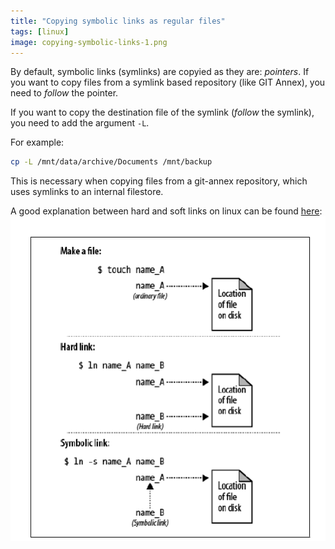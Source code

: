 ```yaml
---
title: "Copying symbolic links as regular files"
tags: [linux]
image: copying-symbolic-links-1.png
---
```


By default, symbolic links (symlinks) are copyied as they are: *pointers*.  If you want to
copy files from a symlink based repository (like GIT Annex), you need to *follow* the
pointer.

<!--more-->

If you want to copy the destination file of the symlink (*follow* the symlink), you need to add the argument `-L`.

For example:

```bash
cp -L /mnt/data/archive/Documents /mnt/backup
```

This is necessary when copying files from a git-annex repository, which uses symlinks to 
an internal filestore.

A good explanation between hard and soft links on linux can be found [here](http://linuxg.net/the-linux-and-unix-links-the-symbolic-link-vs-the-hard-link/):
![Copy symbolic links](copying-symbolic-links.png)
